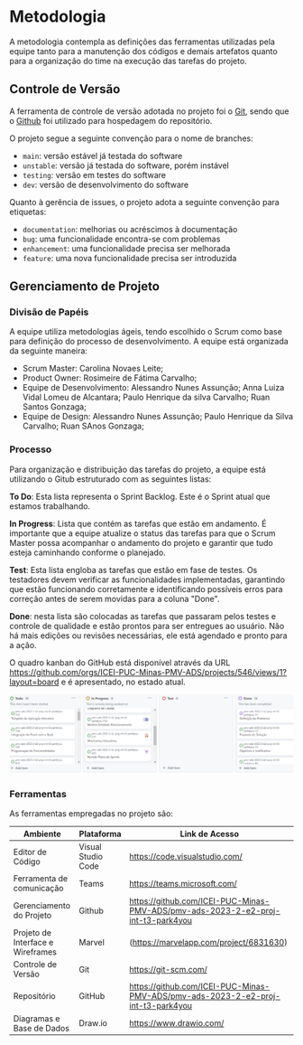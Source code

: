 # Metodologia


A metodologia contempla as definições das ferramentas utilizadas pela equipe tanto para a manutenção dos códigos e demais artefatos quanto para a organização do time na execução das tarefas do projeto.

## Controle de Versão

A ferramenta de controle de versão adotada no projeto foi o
[Git](https://git-scm.com/), sendo que o [Github](https://github.com)
foi utilizado para hospedagem do repositório.

O projeto segue a seguinte convenção para o nome de branches:

- `main`: versão estável já testada do software
- `unstable`: versão já testada do software, porém instável
- `testing`: versão em testes do software
- `dev`: versão de desenvolvimento do software

Quanto à gerência de issues, o projeto adota a seguinte convenção para
etiquetas:

- `documentation`: melhorias ou acréscimos à documentação
- `bug`: uma funcionalidade encontra-se com problemas
- `enhancement`: uma funcionalidade precisa ser melhorada
- `feature`: uma nova funcionalidade precisa ser introduzida

## Gerenciamento de Projeto

### Divisão de Papéis

A equipe utiliza metodologias ágeis, tendo escolhido o Scrum como base para definição do processo de desenvolvimento. A equipe está organizada da seguinte maneira:

- Scrum Master: Carolina Novaes Leite;
- Product Owner: Rosimeire de Fátima Carvalho;
- Equipe de Desenvolvimento: Alessandro Nunes Assunção; Anna Luiza Vidal Lomeu de Alcantara; Paulo Henrique da silva Carvalho; Ruan Santos Gonzaga;
- Equipe de Design: Alessandro Nunes Assunção; Paulo Henrique da Silva Carvalho; Ruan SAnos Gonzaga;

### Processo

Para organização e distribuição das tarefas do projeto, a equipe está utilizando o Gitub estruturado com as seguintes listas:


**To Do**: Esta lista representa o Sprint Backlog. Este é o Sprint atual que estamos trabalhando.

**In Progress**: Lista que contém as tarefas que estão em andamento. É importante que a equipe atualize o status das tarefas para que o Scrum Master possa acompanhar o andamento do projeto e garantir que tudo esteja caminhando conforme o planejado.

**Test**: Esta lista engloba as tarefas que estão em fase de testes. Os testadores devem verificar as funcionalidades implementadas, garantindo que estão funcionando corretamente e identificando possíveis erros para correção antes de serem movidas para a coluna "Done".

**Done**: nesta lista são colocadas as tarefas que passaram pelos testes e controle de qualidade e estão prontos para ser entregues ao usuário. Não há mais edições ou revisões necessárias, ele está agendado e pronto para a ação.

O quadro kanban do GitHub está disponível através da URL https://github.com/orgs/ICEI-PUC-Minas-PMV-ADS/projects/546/views/1?layout=board  e é apresentado, no estado atual. 

![ Project em 22/09/23](https://github.com/ICEI-PUC-Minas-PMV-ADS/pmv-ads-2023-2-e2-proj-int-t3-park4you/blob/main/docs/img/Quadro%20Kanban.png)

### Ferramentas

As ferramentas empregadas no projeto são:

| Ambiente | Plataforma | Link de Acesso |
| --- | --- | --- |
| Editor de Código | Visual Studio Code | https://code.visualstudio.com/ |
| Ferramenta de comunicação | Teams | https://teams.microsoft.com/ |
| Gerenciamento do Projeto | Github | https://github.com/ICEI-PUC-Minas-PMV-ADS/pmv-ads-2023-2-e2-proj-int-t3-park4you |
| Projeto de Interface e Wireframes | Marvel |(https://marvelapp.com/project/6831630)|
| Controle de Versão | Git | https://git-scm.com/ |
| Repositório | GitHub |https://github.com/ICEI-PUC-Minas-PMV-ADS/pmv-ads-2023-2-e2-proj-int-t3-park4you |
| Diagramas e Base de Dados | Draw.io | https://www.drawio.com/ |

























